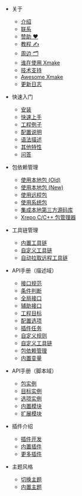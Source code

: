 - 关于

  - [介绍](zh-cn/about/introduction.md)
  - [联系](zh-cn/about/contact.md)
  - [赞助 ❤️](zh-cn/about/sponsor.md)
  - [教程 ✍️](zh-cn/about/course.md)
  - [周边 🗂️](zh-cn/about/peripheral_items.md)
  - [谁在使用 Xmake](zh-cn/about/who_is_using_xmake.md)
  - [技术支持](zh-cn/about/technical_support.md)
  - [Awesome Xmake](zh-cn/about/awesome.md)
  - [更新日志](zh-cn/about/changelog.md)

- 快速入门

  - [安装](zh-cn/guide/installation.md)
  - [快速上手](zh-cn/guide/quickstart.md)
  - [工程例子](zh-cn/guide/project_examples.md)
  - [配置说明](zh-cn/guide/configuration.md)
  - [语法描述](zh-cn/guide/syntax_description.md)
  - [其他特性](zh-cn/guide/other_features.md)
  - [问答](zh-cn/guide/faq.md)

- 包依赖管理

  - [使用本地包 (Old)](zh-cn/package/local_package_old.md)
  - [使用本地包 (New)](zh-cn/package/local_package.md)
  - [使用远程包](zh-cn/package/remote_package.md)
  - [使用系统包](zh-cn/package/system_package.md)
  - [集成本地第三方源码库](zh-cn/package/local_3rd_source_library.md)
  - [Xrepo C/C++ 包管理器](https://xrepo.xmake.io/#/zh-cn/getting_started)

- 工具链管理

  - [内置工具链](zh-cn/toolchain/builtin_toolchains.md)
  - [自定义工具链](zh-cn/manual/custom_toolchain.md)
  - [自动拉取远程工具链](zh-cn/toolchain/remote_toolchain.md)

- API手册（描述域）

  - [接口规范](zh-cn/manual/specification.md)
  - [条件判断](zh-cn/manual/conditions.md)
  - [全局接口](zh-cn/manual/global_interfaces.md)
  - [辅助接口](zh-cn/manual/helper_interfaces.md)
  - [工程目标](zh-cn/manual/project_target.md)
  - [配置选项](zh-cn/manual/configuration_option.md)
  - [插件任务](zh-cn/manual/plugin_task.md)
  - [自定义规则](zh-cn/manual/custom_rule.md)
  - [自定义工具链](zh-cn/manual/custom_toolchain.md)
  - [包依赖管理](zh-cn/manual/package_dependencies.md)
  - [内置变量](zh-cn/manual/builtin_variables.md)

- API手册（脚本域）

  - [包实例](zh-cn/manual/package_instance.md)
  - [目标实例](zh-cn/manual/target_instance.md)
  - [选项实例](zh-cn/manual/option_instance.md)
  - [内置模块](zh-cn/manual/builtin_modules.md)
  - [扩展模块](zh-cn/manual/extension_modules.md)

- 插件介绍

  - [插件开发](zh-cn/plugin/plugin_development.md)
  - [内置插件](zh-cn/plugin/builtin_plugins.md)
  - [更多插件](zh-cn/plugin/more_plugins.md)

- 主题风格

  - [切换主题](zh-cn/theme/switch_theme.md)
  - [内置主题](zh-cn/theme/builtin_themes.md)
